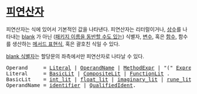 # [피연산자](#operands)

피연산자는 식에 있어서 기본적인 값을 나타낸다. 피연산자는 리터럴이거나, [상수](/Declarations%20and%20scope/constant_declarations.html)를 나타내는 [blank](/Declarations%20and%20scope/blank_identifier.html) 가 아닌 ([패키지 이름을 동반할 수도 있는](/Expressions/qualified_identifiers.html)) 식별자, [변수](/Declarations%20and%20scope/variable_declarations.html), 혹은 [함수](/Declarations%20and%20scope/function_declarations.html), 함수를 생산하는 [메서드 표현식](/Expressions/method_expressions.html), 혹은 괄호친 식일 수 있다. 

[blank 식별자](/Declarations%20and%20scope/blank_identifier.html)는 할당문의 좌측에서만 피연산자로 나타날 수 있다.

<pre>
<a id="Operand">Operand</a>     = <a href="#Literal">Literal</a> | <a href="#OperandName">OperandName</a> | <a href="/Expressions/method_expressions.html#MethodExpr">MethodExpr</a> | "(" <a href="/Expressions/operators.html#Expression">Expression</a> ")" .
<a id="Literal">Literal</a>     = <a href="#BasicLit">BasicLit</a> | <a href="/Expressions/composite_literals.html#CompositeLit">CompositeLit</a> | <a href="/Expressions/function_literals.html#FunctionLit">FunctionLit</a> .
<a id="BasicLit">BasicLit</a>    = <a href="/Lexical%20elements/integer_literals.html#int_lit">int_lit</a> | <a href="/Lexical%20elements/floating-point_literals.html#float_lit">float_lit</a> | <a href="/Lexical%20elements/imaginary_literals.html#imaginary_lit">imaginary_lit</a> | <a href="/Lexical%20elements/rune_literals.html#rune_lit">rune_lit</a> | <a href="/Lexical%20elements/string_literals.html#string_lit">string_lit</a> .
<a id="OperandName">OperandName</a> = <a href="/Lexical%20elements/identifiers.html#identifier">identifier</a> | <a href="/Expressions/qualified_identifiers.html#QualifiedIdent">QualifiedIdent</a>.
</pre>
